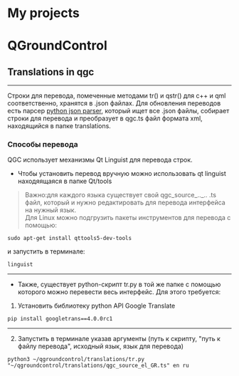 ﻿# My projects
# QGroundControl
## Translations in qgc <br>
----
Строки для перевода, помеченные методами tr() и qstr() для c++ и qml соответственно, хранятся в .json файлах. Для обновления переводов есть парсер [python json parser](https://github.com/mavlink/qgroundcontrol/blob/master/translations/qgc-lupdate-json.py), который ищет все .json файлы, собирает строки для перевода и преобразует в qgc.ts файл формата xml, находящийся в папке translations. 

### Способы перевода 
QGC использует механизмы Qt Linguist для перевода строк. 

* Чтобы установить перевод вручную можно использовать qt linguist находяящаяcя в папке Qt/tools
> Важно:для каждого языка существует свой qgc_source_.._.. .ts файл, который и нужно редактировать для перевода интерфейса на нужный язык.<br>
Для Linux можно подгрузить пакеты инструментов для перевода с помощью:
```
sudo apt-get install qttools5-dev-tools
```
и запустить в терминале:
```
linguist
```
---
* Также, существует python-скрипт tr.py в той же папке с помощью которого можно перевести весь интерфейс. 
Для этого требуется: 
1. Установить библиотеку python API Google Translate
``` 
pip install googletrans==4.0.0rc1
```
---
2. Запустить в терминале указав аргументы (путь к скрипту, "путь к файлу перевода", исходный язык, язык для перевода)

``` 
python3 ~/qgroundcontrol/translations/tr.py "~/qgroundcontrol/translations/qgc_source_el_GR.ts" en ru
```
